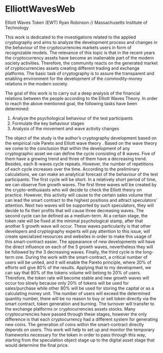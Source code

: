 # ElliottWavesWeb

Elliott Waves Token (EWT) 
Ryan Robinson // Massachusetts Institute of Technology

This work is dedicated to the investigations related to the applied cryptography and aims to analyze the development process and changes in the behaviour of the cryptocurrencies markets users in form of recognizable models. The relevance of this topic is that in the recent years the cryptocurrency assets have become an inalienable part of the modern society activities. Therefore, the community reacts on the generated market of cryptocurrencies assets creating different trading and exchange platforms. The basic task of cryptography is to assure the transparent and enabling environment for the development of the commodity-money relations in the modern society.


The goal of this work is to carry out a deep analysis of the financial relations between the people according to the Elliott Waves Theory.
In order to reach the above mentioned goal, the following tasks have been determined:
1. Analyze the psychological behaviour of the test participants
2. Formulate the key behaviour stages
3. Analysis of the movement and wave activity changes

The object of the study is the author’s cryptography development based on the empirical rule Pareto and Elliott wave theory .
Based on the wave theory we come to the conclusion that within the development of any cryptographic asset we can define the cycle consisting of 8 waves. Five of them have a growing trend and three of them have a decreasing trend. Besides, each 8-waves cycle repeats. However, the number of repetitions of each cycle increases over the time. According to the preliminary calculations, we can make an analytical forecast of the behaviour of the test participants:
The first cycle will be short. In a relatively short period of time, we can observe five growth waves. The first three waves will be created by the crypto-enthusiasts who will decide to check the Elliott theory on practice. However, this activity will cause to the certain sales volume that can lead the smart contract to the highest positions and attract speculators’ attention. Next two waves will be supported by such speculators, they will decide to fix their profits that will cause three decreasing waves.
The second cycle can be defined as a medium-term. At a certain stage, the token rate will be fixed at the minimal psychological stamp, after that another 5 growth wave will occur. These waves particularity is that other developers and cryptography experts will pay attention to this issue, will create specialized resources and websites in order to make this usage of this smart-contract easier. The appearance of new developments will have the direct influence on each of the 5 growth waves, nevertheless they will be followed by the 3 decreasing waves.
Finally, the third cycle is the long-term one. During the work with the smart-contract, a critical number of users will be united, and it will enable the Pareto principle, where 20% of efforts will give 80% of the results. Applying that to my development, we can say that 80% of the tokens volume will belong to 20% of users. Therefore, the token rate will become stable and new growth waves will occur too slowly because only 20% of tokens will be used for sales/purchase while other 80% will be used for storing the capital or as a calculating money unit. The number of users will exceed the determined quantity number, there will be no reason to buy or sell token directly via the smart contract, token generation and burning. The turnover will transfer to the exchange platforms or cryptocurrencies assets stocks. Many cryptocurrencies have passed through these stages, however the only difference is that each cryptocurrency had a different system for generating new coins. The generation of coins within the smart-contract directly depends on users. This work will help to set up and monitor the temporary frameworks necessary for the token in order to pass through this way, starting from the speculation object stage up to the digital asset stage that would determine the final price.

